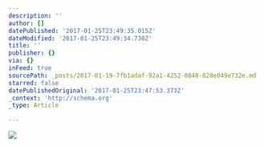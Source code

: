 ```yaml
---
description: ''
author: []
datePublished: '2017-01-25T23:49:35.015Z'
dateModified: '2017-01-25T23:49:34.730Z'
title: ''
publisher: {}
via: {}
inFeed: true
sourcePath: _posts/2017-01-19-7fb1adaf-92a1-4252-8848-828e049e732e.md
starred: false
datePublishedOriginal: '2017-01-25T23:47:53.373Z'
_context: 'http://schema.org'
_type: Article

---
```

![](https://the-grid-user-content.s3-us-west-2.amazonaws.com/7fdfaa31-25d0-4e5b-b4f8-ba70c7683c75.jpg)